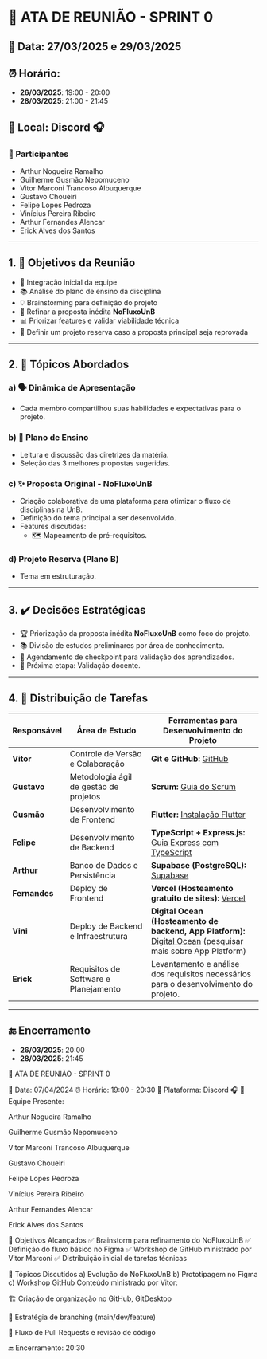 # 📝 ATA DE REUNIÃO - SPRINT 0

## 📅 Data: 27/03/2025 e 29/03/2025

## ⏰ Horário:

- **26/03/2025**: 19:00 - 20:00  
- **28/03/2025**: 21:00 - 21:45  

## 📍 Local: Discord 🎧

### 👥 Participantes

- Arthur Nogueira Ramalho  
- Guilherme Gusmão Nepomuceno  
- Vitor Marconi Trancoso Albuquerque  
- Gustavo Choueiri  
- Felipe Lopes Pedroza  
- Vinícius Pereira Ribeiro  
- Arthur Fernandes Alencar  
- Erick Alves dos Santos  

---

## 1. 🎯 Objetivos da Reunião

- 👋 Integração inicial da equipe  
- 📚 Análise do plano de ensino da disciplina  
- 💡 Brainstorming para definição do projeto  
- 🔄 Refinar a proposta inédita **NoFluxoUnB**  
- 📊 Priorizar features e validar viabilidade técnica  
- 🚀 Definir um projeto reserva caso a proposta principal seja reprovada  

---

## 2. 📌 Tópicos Abordados

### a) 🗣️ Dinâmica de Apresentação

- Cada membro compartilhou suas habilidades e expectativas para o projeto.

### b) 📑 Plano de Ensino

- Leitura e discussão das diretrizes da matéria.
- Seleção das 3 melhores propostas sugeridas.

### c) ✨ Proposta Original - NoFluxoUnB

- Criação colaborativa de uma plataforma para otimizar o fluxo de disciplinas na UnB.
- Definição do tema principal a ser desenvolvido.
- Features discutidas:
  - 🗺️ Mapeamento de pré-requisitos.

### d) Projeto Reserva (Plano B)

- Tema em estruturação.

---

## 3. ✔️ Decisões Estratégicas

- 🏆 Priorização da proposta inédita **NoFluxoUnB** como foco do projeto.
- 📚 Divisão de estudos preliminares por área de conhecimento.
- 📅 Agendamento de checkpoint para validação dos aprendizados.
- 🚀 Próxima etapa: Validação docente.

---

## 4. 📌 Distribuição de Tarefas

| Responsável    | Área de Estudo                        | Ferramentas para Desenvolvimento do Projeto |
|---------------|--------------------------------------|---------------------------------------------|
| **Vitor**     | Controle de Versão e Colaboração    | **Git e GitHub:** [GitHub](https://github.com) |
| **Gustavo**   | Metodologia ágil de gestão de projetos | **Scrum:** [Guia do Scrum](https://www.scrum.org/resources/scrum-guide) |
| **Gusmão**    | Desenvolvimento de Frontend         | **Flutter:** [Instalação Flutter](https://docs.flutter.dev/get-started/install) |
| **Felipe**    | Desenvolvimento de Backend         | **TypeScript + Express.js:** [Guia Express com TypeScript](https://blog.logrocket.com/express-typescript-node/) |
| **Arthur**    | Banco de Dados e Persistência      | **Supabase (PostgreSQL):** [Supabase](https://supabase.com) |
| **Fernandes** | Deploy de Frontend                | **Vercel (Hosteamento gratuito de sites):** [Vercel](https://vercel.com) |
| **Vini**      | Deploy de Backend e Infraestrutura | **Digital Ocean (Hosteamento de backend, App Platform):** [Digital Ocean](https://www.digitalocean.com) (pesquisar mais sobre App Platform) |
| **Erick**     | Requisitos de Software e Planejamento | Levantamento e análise dos requisitos necessários para o desenvolvimento do projeto. |

---

## 🔚 Encerramento

- **26/03/2025**: 20:00  
- **28/03/2025**: 21:45




📝 ATA DE REUNIÃO - SPRINT 0

📅 Data: 07/04/2024
⏰ Horário: 19:00 - 20:30
📍 Plataforma: Discord 🎧
👥 Equipe Presente:

Arthur Nogueira Ramalho

Guilherme Gusmão Nepomuceno

Vitor Marconi Trancoso Albuquerque

Gustavo Choueiri

Felipe Lopes Pedroza

Vinícius Pereira Ribeiro

Arthur Fernandes Alencar

Erick Alves dos Santos

🎯 Objetivos Alcançados
✅ Brainstorm para refinamento do NoFluxoUnB
✅ Definição do fluxo básico no Figma
✅ Workshop de GitHub ministrado por Vitor Marconi
✅ Distribuição inicial de tarefas técnicas

📌 Tópicos Discutidos
a) Evolução do NoFluxoUnB
b) Prototipagem no Figma
c) Workshop GitHub
Conteúdo ministrado por Vitor:

🏗️ Criação de organização no GitHub, GitDesktop

🌿 Estratégia de branching (main/dev/feature)

🔄 Fluxo de Pull Requests e revisão de código


🔚 Encerramento: 20:30
